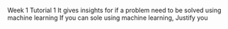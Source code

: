Week 1 Tutorial 1
It gives insights for if a problem need to be solved using machine learning 
If you can sole using machine learning, Justify you
